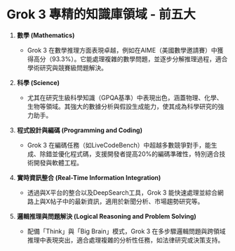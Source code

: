 # Grok 3 專精的知識庫領域 - 前五大

1. **數學 (Mathematics)**  
   - Grok 3 在數學推理方面表現卓越，例如在AIME（美國數學邀請賽）中獲得高分（93.3%）。它能處理複雜的數學問題，並逐步分解推理過程，適合學術研究與競賽級問題解決。

2. **科學 (Science)**  
   - 尤其在研究生級科學知識（GPQA基準）中表現出色，涵蓋物理、化學、生物等領域。其強大的數據分析與假設生成能力，使其成為科學研究的強力助手。

3. **程式設計與編碼 (Programming and Coding)**  
   - Grok 3 在編碼任務（如LiveCodeBench）中超越多數競爭對手，能生成、除錯並優化程式碼，支援開發者提高20%的編碼準確性，特別適合技術開發與軟體工程。

4. **實時資訊整合 (Real-Time Information Integration)**  
   - 透過與X平台的整合以及DeepSearch工具，Grok 3 能快速處理並綜合網路上與X帖子中的最新資訊，適用於新聞分析、市場趨勢研究等。

5. **邏輯推理與問題解決 (Logical Reasoning and Problem Solving)**  
   - 配備「Think」與「Big Brain」模式，Grok 3 在多步驟邏輯問題與跨領域推理中表現突出，適合處理複雜的分析性任務，如法律研究或決策支持。

